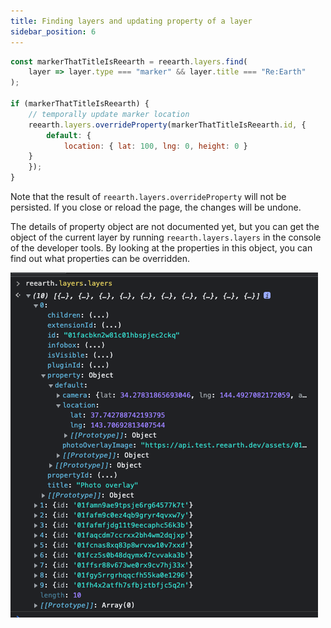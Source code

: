 ```yaml
---
title: Finding layers and updating property of a layer
sidebar_position: 6
---
```


```js
const markerThatTitleIsReearth = reearth.layers.find(
	layer => layer.type === "marker" && layer.title === "Re:Earth"
);

if (markerThatTitleIsReearth) {
	// temporally update marker location
	reearth.layers.overrideProperty(markerThatTitleIsReearth.id, {
		default: {
			location: { lat: 100, lng: 0, height: 0 }
    }
	});
}
```

Note that the result of `reearth.layers.overrideProperty` will not be persisted. If you close or reload the page, the changes will be undone.

The details of property object are not documented yet, but you can get the object of the current layer by running `reearth.layers.layers` in the console of the developer tools. By looking at the properties in this object, you can find out what properties can be overridden.

![properties](./img/properties.png)
